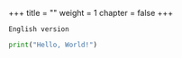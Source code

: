 +++
title = ""
weight = 1
chapter = false
+++

`English version`

```python
print("Hello, World!")
```
